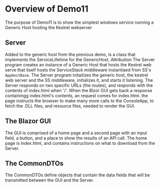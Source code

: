 # Overview of Demo11
The purpose of Demo11 is to show the simplest windows service running a Generic Host hosting the Kestrel webserver

## Server 
Added to the generic host from the previous demo, is a class that implements the ServiceLifetime for the GenericHost. Attribution
The Server program creates an instance of a Generic Host that hosts the Kestrel web serve that itself hosts the ServiceStack middleware instantiaed from  SS's `AppHostBase`. The Server program initailizes the generic host, the kestrel web server and the SS middleware,  initializes it, and starts it listening. The Server responds on two specific URLs (the routes), and responds with the contents of index.html when '/'.  When the Blzor GUI gets back a response containingg index.html's contents, an request comes for index.html. the page instructs the browser to make many more calls to the ConsoleApp, to fetch the .DLL files, and resource files, needed to render the GUI.

## The Blazor GUI
The GUI is comprised of a home page and a second page with an input field, a button, and a place to show the results of an API call. The home page is index.html, and contains instructions on what to download from the Server.

## The CommonDTOs
The CommonDTOs define objects that contain the data fields that will be transmitted between the GUI and the Server.

